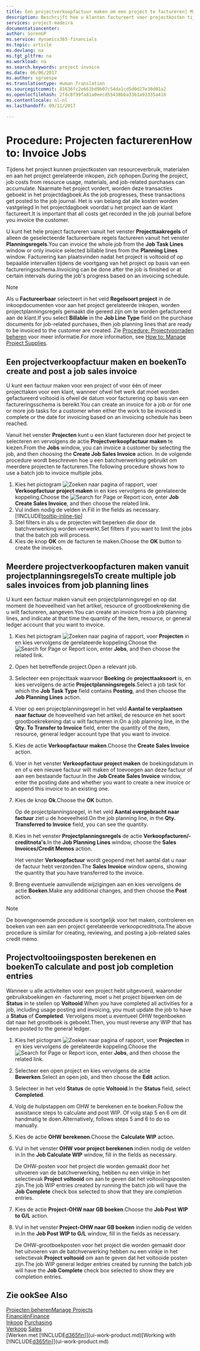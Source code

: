 ```yaml
---
title: Een projectverkoopfactuur maken om een project te factureren| Microsoft Docs
description: Beschrijft hoe u klanten factureert voor projectkosten tijdens de voortgang van een project.
services: project-madeira
documentationcenter: 
author: SorenGP
ms.service: dynamics365-financials
ms.topic: article
ms.devlang: na
ms.tgt_pltfrm: na
ms.workload: na
ms.search.keywords: project invoice
ms.date: 06/06/2017
ms.author: sgroespe
ms.translationtype: Human Translation
ms.sourcegitcommit: 81636fc2e661bd9b07c54da1cd5d0d27e30d01a2
ms.openlocfilehash: 2fdc8f99fa81a0eecd55438bba33b1a93335a416
ms.contentlocale: nl-nl
ms.lasthandoff: 09/11/2017

---
```

# <a name="how-to-invoice-jobs"></a><span data-ttu-id="2f95c-103">Procedure: Projecten factureren</span><span class="sxs-lookup"><span data-stu-id="2f95c-103">How to: Invoice Jobs</span></span>
<span data-ttu-id="2f95c-104">Tijdens het project kunnen projectkosten van resourceverbruik, materialen en aan het project gerelateerde inkopen, zich ophopen.</span><span class="sxs-lookup"><span data-stu-id="2f95c-104">During the project, job costs from resource usage, materials, and job-related purchases can accumulate.</span></span> <span data-ttu-id="2f95c-105">Naarmate het project vordert, worden deze transacties geboekt in het projectdagboek.</span><span class="sxs-lookup"><span data-stu-id="2f95c-105">As the job progresses, these transactions get posted to the job journal.</span></span> <span data-ttu-id="2f95c-106">Het is van belang dat alle kosten worden vastgelegd in het projectdagboek voordat u het project aan de klant factureert.</span><span class="sxs-lookup"><span data-stu-id="2f95c-106">It is important that all costs get recorded in the job journal before you invoice the customer.</span></span>

<span data-ttu-id="2f95c-107">U kunt het hele project factureren vanuit het venster **Projecttaakregels** of alleen de geselecteerde factureerbare regels factureren vanuit het venster **Planningsregels**.</span><span class="sxs-lookup"><span data-stu-id="2f95c-107">You can invoice the whole job from the **Job Task Lines** window or only invoice selected billable lines from the **Planning Lines** window.</span></span> <span data-ttu-id="2f95c-108">Facturering kan plaatsvinden nadat het project is voltooid of op bepaalde intervallen tijdens de voortgang van het project op basis van een factureringsschema.</span><span class="sxs-lookup"><span data-stu-id="2f95c-108">Invoicing can be done after the job is finished or at certain intervals during the job's progress based on an invoicing schedule.</span></span>

> [!NOTE]  
>   <span data-ttu-id="2f95c-109">Als u **Factureerbaar** selecteert in het veld **Regelsoort project** in de inkoopdocumenten voor aan het project gerelateerde inkopen, worden projectplanningsregels gemaakt die gereed zijn om te worden gefactureerd aan de klant.</span><span class="sxs-lookup"><span data-stu-id="2f95c-109">If you select **Billable** in the **Job Line Type** field on the purchase documents for job-related purchases, then job planning lines that are ready to be invoiced to the customer are created.</span></span> <span data-ttu-id="2f95c-110">Zie [Procedure: Projectvoorraden beheren](projects-how-manage-project-supplies.md) voor meer informatie.</span><span class="sxs-lookup"><span data-stu-id="2f95c-110">For more information, see [How to: Manage Project Supplies](projects-how-manage-project-supplies.md).</span></span>

## <a name="to-create-and-post-a-job-sales-invoice"></a><span data-ttu-id="2f95c-111">Een projectverkoopfactuur maken en boeken</span><span class="sxs-lookup"><span data-stu-id="2f95c-111">To create and post a job sales invoice</span></span>
<span data-ttu-id="2f95c-112">U kunt een factuur maken voor een project of voor één of meer projecttaken voor een klant, wanneer ofwel het werk dat moet worden gefactureerd voltooid is ofwel de datum voor facturering op basis van een factureringsschema is bereikt.</span><span class="sxs-lookup"><span data-stu-id="2f95c-112">You can create an invoice for a job or for one or more job tasks for a customer when either the work to be invoiced is complete or the date for invoicing based on an invoicing schedule has been reached.</span></span>

<span data-ttu-id="2f95c-113">Vanuit het venster **Projecten** kunt u een klant factureren door het project te selecteren en vervolgens de actie **Projectverkoopfactuur maken** te kiezen.</span><span class="sxs-lookup"><span data-stu-id="2f95c-113">From the **Jobs** window, you can invoice a customer by selecting the job, and then choosing the **Create Job Sales Invoice** action.</span></span> <span data-ttu-id="2f95c-114">In de volgende procedure wordt beschreven hoe u een batchverwerking gebruikt om meerdere projecten te factureren.</span><span class="sxs-lookup"><span data-stu-id="2f95c-114">The following procedure shows how to use a batch job to invoice multiple jobs.</span></span>  

1. <span data-ttu-id="2f95c-115">Kies het pictogram ![Zoeken naar pagina of rapport](media/ui-search/search_small.png "pictogram Zoeken naar pagina of rapport"), voer **Verkoopfactuur project maken** in en kies vervolgens de gerelateerde koppeling.</span><span class="sxs-lookup"><span data-stu-id="2f95c-115">Choose the ![Search for Page or Report](media/ui-search/search_small.png "Search for Page or Report icon") icon, enter **Job Create Sales Invoice**, and then choose the related link.</span></span>  
2. <span data-ttu-id="2f95c-116">Vul indien nodig de velden in.</span><span class="sxs-lookup"><span data-stu-id="2f95c-116">Fill in the fields as necessary.</span></span> [!INCLUDE[tooltip-inline-tip](includes/tooltip-inline-tip_md.md)]
3. <span data-ttu-id="2f95c-117">Stel filters in als u de projecten wilt beperken die door de batchverwerking worden verwerkt.</span><span class="sxs-lookup"><span data-stu-id="2f95c-117">Set filters if you want to limit the jobs that the batch job will process.</span></span>
4. <span data-ttu-id="2f95c-118">Kies de knop **OK** om de facturen te maken.</span><span class="sxs-lookup"><span data-stu-id="2f95c-118">Choose the **OK** button to create the invoices.</span></span>  

## <a name="to-create-multiple-job-sales-invoices-from-job-planning-lines"></a><span data-ttu-id="2f95c-119">Meerdere projectverkoopfacturen maken vanuit projectplanningsregels</span><span class="sxs-lookup"><span data-stu-id="2f95c-119">To create multiple job sales invoices from job planning lines</span></span>
<span data-ttu-id="2f95c-120">U kunt een factuur maken vanuit een projectplanningsregel en op dat moment de hoeveelheid van het artikel, resource of grootboekrekening die u wilt factureren, aangeven.</span><span class="sxs-lookup"><span data-stu-id="2f95c-120">You can create an invoice from a job planning lines, and indicate at that time the quantity of the item, resource, or general ledger account that you want to invoice.</span></span>

1. <span data-ttu-id="2f95c-121">Kies het pictogram ![Zoeken naar pagina of rapport](media/ui-search/search_small.png "pictogram Zoeken naar pagina of rapport"), voer **Projecten** in en kies vervolgens de gerelateerde koppeling.</span><span class="sxs-lookup"><span data-stu-id="2f95c-121">Choose the ![Search for Page or Report](media/ui-search/search_small.png "Search for Page or Report icon") icon, enter **Jobs**, and then choose the related link.</span></span>
2. <span data-ttu-id="2f95c-122">Open het betreffende project.</span><span class="sxs-lookup"><span data-stu-id="2f95c-122">Open a relevant job.</span></span>
3. <span data-ttu-id="2f95c-123">Selecteer een projecttaak waarvoor **Boeking** de **projecttaaksoort** is, en kies vervolgens de actie **Projectplanningsregels**.</span><span class="sxs-lookup"><span data-stu-id="2f95c-123">Select a job task for which the **Job Task Type** field contains **Posting**, and then choose the **Job Planning Lines** action.</span></span>  
4. <span data-ttu-id="2f95c-124">Voer op een projectplanningsregel in het veld **Aantal te verplaatsen naar factuur** de hoeveelheid van het artikel, de resource en het soort grootboekrekening dat u wilt factureren in.</span><span class="sxs-lookup"><span data-stu-id="2f95c-124">On a job planning line, in the **Qty. To Transfer to Invoice** field, enter the quantity of the item, resource, general ledger account type that you want to invoice.</span></span>  
5. <span data-ttu-id="2f95c-125">Kies de actie **Verkoopfactuur maken**.</span><span class="sxs-lookup"><span data-stu-id="2f95c-125">Choose the **Create Sales Invoice** action.</span></span>
6. <span data-ttu-id="2f95c-126">Voer in het venster **Verkoopfactuur project maken** de boekingsdatum in en of u een nieuwe factuur wilt maken of toevoegen aan deze factuur of aan een bestaande factuur.</span><span class="sxs-lookup"><span data-stu-id="2f95c-126">In the **Job Create Sales Invoice** window, enter the posting date and whether you want to create a new invoice or append this invoice to an existing one.</span></span>
7. <span data-ttu-id="2f95c-127">Kies de knop **Ok**.</span><span class="sxs-lookup"><span data-stu-id="2f95c-127">Choose the **OK** button.</span></span>  

    <span data-ttu-id="2f95c-128">Op de projectplanningsregel, in het veld **Aantal overgebracht naar factuur** ziet u de hoeveelheid.</span><span class="sxs-lookup"><span data-stu-id="2f95c-128">On the job planning line, in the **Qty. Transferred to Invoice** field, you can see the quantity.</span></span>
8. <span data-ttu-id="2f95c-129">Kies in het venster **Projectplanningsregels** de actie **Verkoopfacturen/-creditnota's**.</span><span class="sxs-lookup"><span data-stu-id="2f95c-129">In the **Job Planning Lines** window, choose the **Sales Invoices/Credit Memos** action.</span></span>

    <span data-ttu-id="2f95c-130">Het venster **Verkoopfactuur** wordt geopend met het aantal dat u naar de factuur hebt verzonden.</span><span class="sxs-lookup"><span data-stu-id="2f95c-130">The **Sales Invoice** window opens, showing the quantity that you have transferred to the invoice.</span></span>  
9. <span data-ttu-id="2f95c-131">Breng eventuele aanvullende wijzigingen aan en kies vervolgens de actie **Boeken**.</span><span class="sxs-lookup"><span data-stu-id="2f95c-131">Make any additional changes, and then choose the **Post** action.</span></span>

> [!NOTE]  
>   <span data-ttu-id="2f95c-132">De bovengenoemde procedure is soortgelijk voor het maken, controleren en boeken van een aan een project gerelateerde verkoopcreditnota.</span><span class="sxs-lookup"><span data-stu-id="2f95c-132">The above procedure is similar for creating, reviewing, and posting a job-related sales credit memo.</span></span>

## <a name="to-calculate-and-post-job-completion-entries"></a><span data-ttu-id="2f95c-133">Projectvoltooiingsposten berekenen en boeken</span><span class="sxs-lookup"><span data-stu-id="2f95c-133">To calculate and post job completion entries</span></span>
<span data-ttu-id="2f95c-134">Wanneer u alle activiteiten voor een project hebt uitgevoerd, waaronder gebruiksboekingen en -facturering, moet u het project bijwerken om de **Status** in te stellen op **Voltooid**.</span><span class="sxs-lookup"><span data-stu-id="2f95c-134">When you have completed all activities for a job, including usage posting and invoicing, you must update the job to have a **Status** of **Completed**.</span></span> <span data-ttu-id="2f95c-135">Vervolgens moet u eventueel OHW tegenboeken dat naar het grootboek is geboekt.</span><span class="sxs-lookup"><span data-stu-id="2f95c-135">Then, you must reverse any WIP that has been posted to the general ledger.</span></span>

1. <span data-ttu-id="2f95c-136">Kies het pictogram ![Zoeken naar pagina of rapport](media/ui-search/search_small.png "pictogram Zoeken naar pagina of rapport"), voer **Projecten** in en kies vervolgens de gerelateerde koppeling.</span><span class="sxs-lookup"><span data-stu-id="2f95c-136">Choose the ![Search for Page or Report](media/ui-search/search_small.png "Search for Page or Report icon") icon, enter **Jobs**, and then choose the related link.</span></span>  
2. <span data-ttu-id="2f95c-137">Selecteer een open project en kies vervolgens de actie **Bewerken**.</span><span class="sxs-lookup"><span data-stu-id="2f95c-137">Select an open job, and then choose the **Edit** action.</span></span>
3. <span data-ttu-id="2f95c-138">Selecteer in het veld **Status** de optie **Voltooid**.</span><span class="sxs-lookup"><span data-stu-id="2f95c-138">In the **Status** field, select **Completed**.</span></span>
4. <span data-ttu-id="2f95c-139">Volg de hulpstappen om OHW te berekenen en te boeken.</span><span class="sxs-lookup"><span data-stu-id="2f95c-139">Follow the assistance steps to calculate and post WIP.</span></span> <span data-ttu-id="2f95c-140">Of volg stap 5 en 6 om dit handmatig te doen.</span><span class="sxs-lookup"><span data-stu-id="2f95c-140">Alternatively, follows steps 5 and 6 to do so manually.</span></span>  
5. <span data-ttu-id="2f95c-141">Kies de actie **OHW berekenen**.</span><span class="sxs-lookup"><span data-stu-id="2f95c-141">Choose the **Calculate WIP** action.</span></span>
6. <span data-ttu-id="2f95c-142">Vul in het venster **OHW voor project berekenen** indien nodig de velden in.</span><span class="sxs-lookup"><span data-stu-id="2f95c-142">In the **Job Calculate WIP** window, fill in the fields as necessary.</span></span>  

     <span data-ttu-id="2f95c-143">De OHW-posten voor het project die worden gemaakt door het uitvoeren van de batchverwerking, hebben nu een vinkje in het selectievak **Project voltooid** om aan te geven dat het voltooiingsposten zijn.</span><span class="sxs-lookup"><span data-stu-id="2f95c-143">The job WIP entries created by running the batch job will have the **Job Complete** check box selected to show that they are completion entries.</span></span>  
7. <span data-ttu-id="2f95c-144">Kies de actie **Project-OHW naar GB boeken**.</span><span class="sxs-lookup"><span data-stu-id="2f95c-144">Choose the **Job Post WIP to G/L** action.</span></span>
8. <span data-ttu-id="2f95c-145">Vul in het venster **Project-OHW naar GB boeken** indien nodig de velden in.</span><span class="sxs-lookup"><span data-stu-id="2f95c-145">In the **Job Post WIP to G/L** window, fill in the fields as necessary.</span></span>  

     <span data-ttu-id="2f95c-146">De OHW-grootboekposten voor het project die worden gemaakt door het uitvoeren van de batchverwerking hebben nu een vinkje in het selectievak **Project voltooid** om aan te geven dat het voltooide posten zijn.</span><span class="sxs-lookup"><span data-stu-id="2f95c-146">The job WIP general ledger entries created by running the batch job will have the **Job Complete** check box selected to show they are completion entries.</span></span>

## <a name="see-also"></a><span data-ttu-id="2f95c-147">Zie ook</span><span class="sxs-lookup"><span data-stu-id="2f95c-147">See Also</span></span>
[<span data-ttu-id="2f95c-148">Projecten beheren</span><span class="sxs-lookup"><span data-stu-id="2f95c-148">Manage Projects</span></span>](projects-manage-projects.md)  
[<span data-ttu-id="2f95c-149">Financiën</span><span class="sxs-lookup"><span data-stu-id="2f95c-149">Finance</span></span>](finance.md)  
<span data-ttu-id="2f95c-150">[Inkoop](purchasing-manage-purchasing.md)       </span><span class="sxs-lookup"><span data-stu-id="2f95c-150">[Purchasing](purchasing-manage-purchasing.md)       </span></span>  
<span data-ttu-id="2f95c-151">[Verkoop](sales-manage-sales.md)    </span><span class="sxs-lookup"><span data-stu-id="2f95c-151">[Sales](sales-manage-sales.md)    </span></span>  
<span data-ttu-id="2f95c-152">[Werken met [!INCLUDE[d365fin](includes/d365fin_md.md)]](ui-work-product.md)</span><span class="sxs-lookup"><span data-stu-id="2f95c-152">[Working with [!INCLUDE[d365fin](includes/d365fin_md.md)]](ui-work-product.md)</span></span>  

